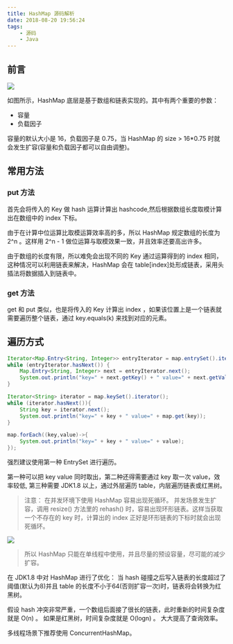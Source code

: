 ```yaml
---
title: HashMap 源码解析
date: 2018-08-20 19:56:24
tags: 
    - 源码
    - Java
---
```


## 前言

![](https://camo.githubusercontent.com/9cc00b7c617f772aa70816727f5b6801e1145fef/68747470733a2f2f7773322e73696e61696d672e636e2f6c617267652f303036744e633739677931666e3834623066746a346a333065623035363073762e6a7067)

如图所示，HashMap 底层是基于数组和链表实现的。其中有两个重要的参数：

- 容量
- 负载因子

容量的默认大小是 16，负载因子是 0.75，当 HashMap 的 size > 16*0.75 时就会发生扩容(容量和负载因子都可以自由调整)。

## 常用方法

### put 方法

首先会将传入的 Key 做 hash 运算计算出 hashcode,然后根据数组长度取模计算出在数组中的 index 下标。

由于在计算中位运算比取模运算效率高的多，所以 HashMap 规定数组的长度为 2^n 。这样用 2^n - 1 做位运算与取模效果一致，并且效率还要高出许多。

由于数组的长度有限，所以难免会出现不同的 Key 通过运算得到的 index 相同，这种情况可以利用链表来解决，HashMap 会在 table[index]处形成链表，采用头插法将数据插入到链表中。

### get 方法

get 和 put 类似，也是将传入的 Key 计算出 index ，如果该位置上是一个链表就需要遍历整个链表，通过 key.equals(k) 来找到对应的元素。

## 遍历方式

```java
Iterator<Map.Entry<String, Integer>> entryIterator = map.entrySet().iterator();
while (entryIterator.hasNext()) {
    Map.Entry<String, Integer> next = entryIterator.next();
    System.out.println("key=" + next.getKey() + " value=" + next.getValue());
}
```

```java
Iterator<String> iterator = map.keySet().iterator();
while (iterator.hasNext()){
    String key = iterator.next();
    System.out.println("key=" + key + " value=" + map.get(key));
}
```

```java
map.forEach((key,value)->{
    System.out.println("key=" + key + " value=" + value);
});
```

强烈建议使用第一种 EntrySet 进行遍历。

第一种可以把 key value 同时取出，第二种还得需要通过 key 取一次 value，效率较低, 第三种需要 JDK1.8 以上，通过外层遍历 table，内层遍历链表或红黑树。

>注意：
在并发环境下使用 HashMap 容易出现死循环。
并发场景发生扩容，调用 resize() 方法里的 rehash() 时，容易出现环形链表。这样当获取一个不存在的 key 时，计算出的 index 正好是环形链表的下标时就会出现死循环。

![](https://camo.githubusercontent.com/5614ba7363084db8d8383ea761b165709d03c9fd/68747470733a2f2f7773322e73696e61696d672e636e2f6c617267652f303036744e633739677931666e38357530613064396a33306e323069693074702e6a7067)

>所以 HashMap 只能在单线程中使用，并且尽量的预设容量，尽可能的减少扩容。

在 JDK1.8 中对 HashMap 进行了优化： 当 hash 碰撞之后写入链表的长度超过了阈值(默认为8)并且 table 的长度不小于64(否则扩容一次)时，链表将会转换为红黑树。

假设 hash 冲突非常严重，一个数组后面接了很长的链表，此时重新的时间复杂度就是 O(n) 。
如果是红黑树，时间复杂度就是 O(logn) 。
大大提高了查询效率。

多线程场景下推荐使用 ConcurrentHashMap。
